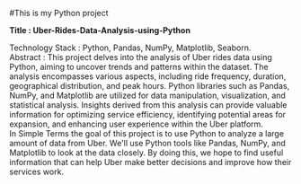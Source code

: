 #This is my Python project


**Title : Uber-Rides-Data-Analysis-using-Python**

Technology Stack : Python, Pandas, NumPy, Matplotlib, Seaborn.                                                                                                                                                                                                                                                                               
Abstract : This project delves into the analysis of Uber rides data using Python, aiming to uncover trends and patterns within the dataset. The analysis encompasses various aspects, including ride frequency, duration, geographical distribution, and peak hours. Python libraries such as Pandas, NumPy, and Matplotlib are utilized for data manipulation, visualization, and statistical analysis. Insights derived from this analysis can provide valuable information for optimizing service efficiency, identifying potential areas for expansion, and enhancing user experience within the Uber platform.  
In Simple Terms the goal of this project is to use Python to analyze a large amount of data from Uber. We'll use Python tools like Pandas, NumPy, and Matplotlib to look at the data closely. By doing this, we hope to find useful information that can help Uber make better decisions and improve how their services work.
